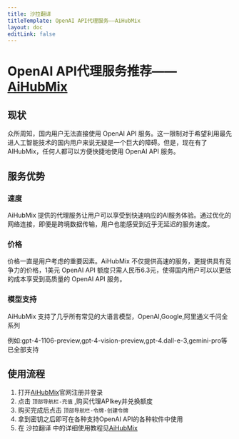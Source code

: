 ```yaml
---
title: 沙拉翻译
titleTemplate: OpenAI API代理服务——AiHubMix
layout: doc
editLink: false
---
```


# OpenAI API代理服务推荐——[AiHubMix](https://aihubmix.com/register?aff=trJY)

## 现状

众所周知，国内用户无法直接使用 OpenAI API 服务。这一限制对于希望利用最先进人工智能技术的国内用户来说无疑是一个巨大的障碍。但是，现在有了 AIHubMix，任何人都可以方便快捷地使用 OpenAI API 服务。

## 服务优势

### 速度

AiHubMix 提供的代理服务让用户可以享受到快速响应的AI服务体验。通过优化的网络连接，即便是跨境数据传输，用户也能感受到近乎无延迟的服务速度。

### 价格

价格一直是用户考虑的重要因素。AiHubMix 不仅提供高速的服务，更提供具有竞争力的价格，1美元 OpenAI API 额度只需人民币6.3元，使得国内用户可以以更低的成本享受到高质量的 OpenAI API 服务。

### 模型支持

AiHubMix 支持了几乎所有常见的大语言模型，OpenAI,Google,阿里通义千问全系列

例如:gpt-4-1106-preview,gpt-4-vision-preview,gpt-4.dall-e-3,gemini-pro等已全部支持

## 使用流程

1. 打开[AiHubMix](https://aihubmix.com/register?aff=trJY)官网注册并登录
2. 点击 `顶部导航栏-充值` ,购买代理APIkey并兑换额度
3. 购买完成后点击 `顶部导航栏-令牌-创建令牌`
4. 拿到密钥之后即可在各种支持OpenAI API的各种软件中使用
5. 在 沙拉翻译 中的详细使用教程见[AiHubMix](/docs/api/translate/openai.html#aihubmix)
